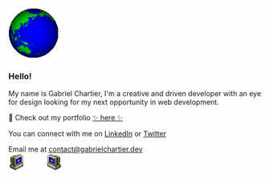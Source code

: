 ![Spinning Globe gif](https://github.com/gchartier/gchartier/blob/master/earth.gif)
### Hello!
My name is Gabriel Chartier, I'm a creative and driven developer with an eye for design looking for my next opportunity in web development.

📌  Check out my portfolio [✨ here ✨](https://gabrielchartier.dev/)

You can connect with me on [LinkedIn](https://www.linkedin.com/in/gabriel-chartier/) or [Twitter](https://twitter.com/GabeWebDev)

Email me at contact@gabrielchartier.dev   
![Email gif](https://github.com/gchartier/gchartier/blob/master/email.gif)
